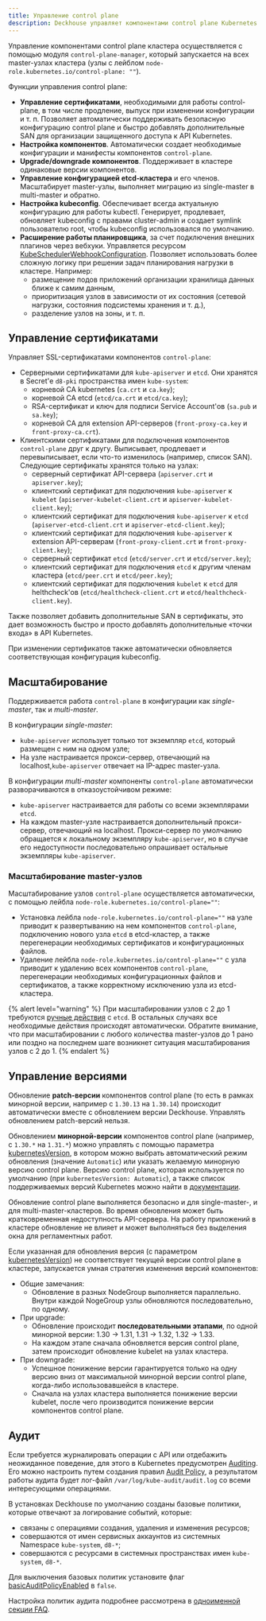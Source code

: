 ```yaml
---
title: Управление control plane
description: Deckhouse управляет компонентами control plane Kubernetes — сертификатами, манифестами, версиями. Управляет конфигурацией etcd-кластера и следит за актуальностью конфигурации для kubectl.
---
```


Управление компонентами control plane кластера осуществляется с помощью модуля `control-plane-manager`, который запускается на всех master-узлах кластера (узлы с лейблом `node-role.kubernetes.io/control-plane: ""`).

Функции управления control plane:

- **Управление сертификатами**, необходимыми для работы control-plane, в том числе продление, выпуск при изменении конфигурации и т. п. Позволяет автоматически поддерживать безопасную конфигурацию control plane и быстро добавлять дополнительные SAN для организации защищенного доступа к API Kubernetes.
- **Настройка компонентов**. Автоматически создает необходимые конфигурации и манифесты компонентов `control-plane`.
- **Upgrade/downgrade компонентов**. Поддерживает в кластере одинаковые версии компонентов.
- **Управление конфигурацией etcd-кластера** и его членов. Масштабирует master-узлы, выполняет миграцию из single-master в multi-master и обратно.
- **Настройка kubeconfig**. Обеспечивает всегда актуальную конфигурацию для работы kubectl. Генерирует, продлевает, обновляет kubeconfig с правами cluster-admin и создает symlink пользователю root, чтобы kubeconfig использовался по умолчанию.
- **Расширение работы планировщика**, за счет подключения внешних плагинов через вебхуки. Управляется ресурсом [KubeSchedulerWebhookConfiguration](cr.html#kubeschedulerwebhookconfiguration). Позволяет использовать более сложную логику при решении задач планирования нагрузки в кластере. Например:
  - размещение подов приложений организации хранилища данных ближе к самим данным,
  - приоритизация узлов в зависимости от их состояния (сетевой нагрузки, состояния подсистемы хранения и т. д.),
  - разделение узлов на зоны, и т. п.

## Управление сертификатами

Управляет SSL-сертификатами компонентов `control-plane`:

- Серверными сертификатами для `kube-apiserver` и `etcd`. Они хранятся в Secret'е `d8-pki` пространства имен `kube-system`:
  - корневой CA kubernetes (`ca.crt` и `ca.key`);
  - корневой CA etcd (`etcd/ca.crt` и `etcd/ca.key`);
  - RSA-сертификат и ключ для подписи Service Account'ов (`sa.pub` и `sa.key`);
  - корневой CA для extension API-серверов (`front-proxy-ca.key` и `front-proxy-ca.crt`).
- Клиентскими сертификатами для подключения компонентов `control-plane` друг к другу. Выписывает, продлевает и перевыписывает, если что-то изменилось (например, список SAN). Следующие сертификаты хранятся только на узлах:
  - серверный сертификат API-сервера (`apiserver.crt` и `apiserver.key`);
  - клиентский сертификат для подключения `kube-apiserver` к `kubelet` (`apiserver-kubelet-client.crt` и `apiserver-kubelet-client.key`);
  - клиентский сертификат для подключения `kube-apiserver` к `etcd` (`apiserver-etcd-client.crt` и `apiserver-etcd-client.key`);
  - клиентский сертификат для подключения `kube-apiserver` к extension API-серверам (`front-proxy-client.crt` и `front-proxy-client.key`);
  - серверный сертификат `etcd` (`etcd/server.crt` и `etcd/server.key`);
  - клиентский сертификат для подключения `etcd` к другим членам кластера (`etcd/peer.crt` и `etcd/peer.key`);
  - клиентский сертификат для подключения `kubelet` к `etcd` для helthcheck'ов (`etcd/healthcheck-client.crt` и `etcd/healthcheck-client.key`).

Также позволяет добавить дополнительные SAN в сертификаты, это дает возможность быстро и просто добавлять дополнительные «точки входа» в API Kubernetes.

При изменении сертификатов также автоматически обновляется соответствующая конфигурация kubeconfig.

## Масштабирование

Поддерживается работа `control-plane` в конфигурации как *single-master*, так и *multi-master*.

В конфигурации *single-master*:

- `kube-apiserver` использует только тот экземпляр `etcd`, который размещен с ним на одном узле;
- На узле настраивается прокси-сервер, отвечающий на localhost,`kube-apiserver` отвечает на IP-адрес master-узла.

В конфигурации *multi-master* компоненты `control-plane` автоматически разворачиваются в отказоустойчивом режиме:

- `kube-apiserver` настраивается для работы со всеми экземплярами `etcd`.
- На каждом master-узле настраивается дополнительный прокси-сервер, отвечающий на localhost. Прокси-сервер по умолчанию обращается к локальному экземпляру `kube-apiserver`, но в случае его недоступности последовательно опрашивает остальные экземпляры `kube-apiserver`.

### Масштабирование master-узлов

Масштабирование узлов `control-plane` осуществляется автоматически, с помощью лейбла `node-role.kubernetes.io/control-plane=""`:

- Установка лейбла `node-role.kubernetes.io/control-plane=""` на узле приводит к развертыванию на нем компонентов `control-plane`, подключению нового узла `etcd` в etcd-кластер, а также перегенерации необходимых сертификатов и конфигурационных файлов.
- Удаление лейбла `node-role.kubernetes.io/control-plane=""` с узла приводит к удалению всех компонентов `control-plane`, перегенерации необходимых конфигурационных файлов и сертификатов, а также корректному исключению узла из etcd-кластера.

{% alert level="warning" %}
При масштабировании узлов с 2 до 1 требуются [ручные действия](./faq.html#что-делать-если-кластер-etcd-развалился) с `etcd`. В остальных случаях все необходимые действия происходят автоматически. Обратите внимание, что при масштабировании с любого количества master-узлов до 1 рано или поздно на последнем шаге возникнет ситуация масштабирования узлов с 2 до 1.
{% endalert %}

## Управление версиями

Обновление **patch-версии** компонентов control plane (то есть в рамках минорной версии, например с `1.30.13` на `1.30.14`) происходит автоматически вместе с обновлением версии Deckhouse. Управлять обновлением patch-версий нельзя.

Обновлением **минорной-версии** компонентов control plane (например, с `1.30.*` на `1.31.*`) можно управлять с помощью параметра [kubernetesVersion](/products/kubernetes-platform/documentation/v1/reference/api/cr.html#clusterconfiguration-kubernetesversion), в котором можно выбрать автоматический режим обновления (значение `Automatic`) или указать желаемую минорную версию control plane. Версию control plane, которая используется по умолчанию (при `kubernetesVersion: Automatic`), а также список поддерживаемых версий Kubernetes можно найти в [документации](/products/kubernetes-platform/documentation/v1/reference/supported_versions.html).

Обновление control plane выполняется безопасно и для single-master-, и для multi-master-кластеров. Во время обновления может быть кратковременная недоступность API-сервера. На работу приложений в кластере обновление не влияет и может выполняться без выделения окна для регламентных работ.

Если указанная для обновления версия (с параметром [kubernetesVersion](/products/kubernetes-platform/documentation/v1/reference/api/cr.html#clusterconfiguration-kubernetesversion)) не соответствует текущей версии control plane в кластере, запускается умная стратегия изменения версий компонентов:

- Общие замечания:
  - Обновление в разных NodeGroup выполняется параллельно. Внутри каждой NogeGroup узлы обновляются последовательно, по одному.
- При upgrade:
  - Обновление происходит **последовательными этапами**, по одной минорной версии: 1.30 -> 1.31, 1.31 -> 1.32, 1.32 -> 1.33.
  - На каждом этапе сначала обновляется версия control plane, затем происходит обновление kubelet на узлах кластера.  
- При downgrade:
  - Успешное понижение версии гарантируется только на одну версию вниз от максимальной минорной версии control plane, когда-либо использовавшейся в кластере.
  - Сначала на узлах кластера выполняется понижение версии kubelet, после чего производится понижение версии компонентов control plane.

## Аудит

Если требуется журналировать операции с API или отдебажить неожиданное поведение, для этого в Kubernetes предусмотрен [Auditing](https://kubernetes.io/docs/tasks/debug/debug-cluster/audit/). Его можно настроить путем создания правил [Audit Policy](https://kubernetes.io/docs/tasks/debug/debug-cluster/audit/#audit-policy), а результатом работы аудита будет лог-файл `/var/log/kube-audit/audit.log` со всеми интересующими операциями.

В установках Deckhouse по умолчанию созданы базовые политики, которые отвечают за логирование событий, которые:

- связаны с операциями создания, удаления и изменения ресурсов;
- совершаются от имен сервисных аккаунтов из системных Namespace `kube-system`, `d8-*`;
- совершаются с ресурсами в системных пространствах имен `kube-system`, `d8-*`.

Для выключения базовых политик установите флаг [basicAuditPolicyEnabled](configuration.html#parameters-apiserver-basicauditpolicyenabled) в `false`.

Настройка политик аудита подробнее рассмотрена в [одноименной секции FAQ](faq.html#как-настроить-дополнительные-политики-аудита).
